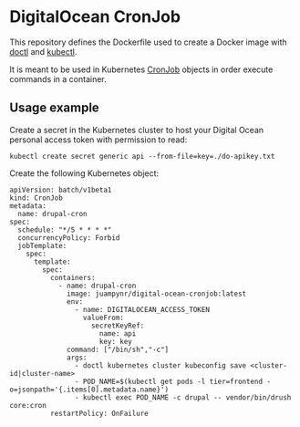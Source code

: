 # DigitalOcean CronJob

This repository defines the Dockerfile used to create a Docker image with [doctl](https://github.com/digitalocean/doctl) and [kubectl](https://kubernetes.io/docs/reference/kubectl/kubectl/).

It is meant to be used in Kubernetes [CronJob](https://kubernetes.io/docs/concepts/workloads/controllers/cron-jobs/) objects in order execute commands in a container.

## Usage example

Create a secret in the Kubernetes cluster to host your Digital Ocean personal access token with permission to read:

```
kubectl create secret generic api --from-file=key=./do-apikey.txt
```

Create the following Kubernetes object:

```
apiVersion: batch/v1beta1
kind: CronJob
metadata:
  name: drupal-cron
spec:
  schedule: "*/5 * * * *"
  concurrencyPolicy: Forbid
  jobTemplate:
    spec:
      template:
        spec:
          containers:
            - name: drupal-cron
              image: juampynr/digital-ocean-cronjob:latest
              env:
                - name: DIGITALOCEAN_ACCESS_TOKEN
                  valueFrom:
                    secretKeyRef:
                      name: api
                      key: key
              command: ["/bin/sh","-c"]
              args:
                - doctl kubernetes cluster kubeconfig save <cluster-id|cluster-name>
                - POD_NAME=$(kubectl get pods -l tier=frontend -o=jsonpath='{.items[0].metadata.name}')
                - kubectl exec POD_NAME -c drupal -- vendor/bin/drush core:cron
          restartPolicy: OnFailure
```
